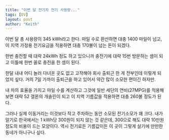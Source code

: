 ```yaml
---
title: "이번 달 전기차 전기 사용량..."
tags: [EV]
layout: post
author: "Keith"
---
```


이번 달 총 사용량이 345 kWh라고 한다. 마일 수로 환산하면 대충 1400 마일이 넘고, 이 지역 가정용 전기요금을 적용하면 대충 170불이 넘는 돈이 되겠다.

한번 충전할 때 대략 24kWh 정도 하고 있으니까 충전기에 대략 15번 방문하는 셈이 되고 이틀에 한번 꼴로 충전을 한 셈이 된다. 

한달 내내 어디 놀러 다녀온 곳도 없고 고작해야 회사 출퇴근 한 게 전부인데 이렇게 되었지 싶다. 거의 7일 가까이 출퇴근을 하고 있어서 약간 많이 소모한 편이긴 하자만.

내 차의 효율을 가지고 마일 수를 계산하고 그것에 일반 세단의 연비(27MPG)를 적용해보면 대략 52 갤론의 개솔린이 되고 이 지역 기름값을 적용하면 대충 260불 정도가 된다.

그러나 실제 이동거리는 이것보다 작고 주차하는 동안 소모된 전기소모가 꽤 크다. 내가 알기로 한국에서는 1 kWh당 300원이 되지 않는 것 같은데, 300으로 해도 대략 10만원 정도의 비용이 드는 모양이다. 역시 전기료든 기름값이든 이 곳이 그렇게 살기에 만만한 동네가 아니구나 싶다.
